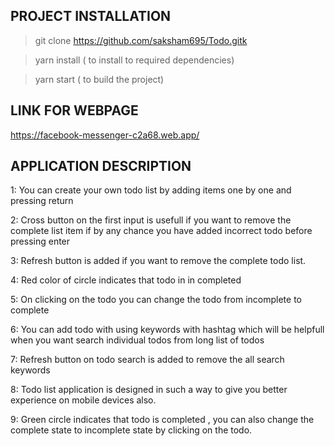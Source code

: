 ## PROJECT INSTALLATION
> git clone <https://github.com/saksham695/Todo.gitk>
  
> yarn install ( to install to required dependencies)

>yarn start ( to build the project)

## LINK FOR WEBPAGE
https://facebook-messenger-c2a68.web.app/

## APPLICATION DESCRIPTION

1: You can create your own todo list by adding items one by one and pressing return

2: Cross button on the first input is usefull if you want to remove the complete list item if by any chance you have added incorrect todo before pressing enter

3: Refresh button is added if you want to remove  the complete todo list.

4: Red color of circle indicates that todo in in completed

5: On clicking on the todo you can change the todo from incomplete to complete

6: You can add todo with using keywords with hashtag which will be helpfull when you want search individual todos from long list of todos

7: Refresh button on todo search is added to remove the all search keywords

8: Todo list application is designed in such a way to give you better experience on mobile devices also.

9: Green circle indicates that todo is completed , you can also change the complete state to incomplete state by clicking on the todo.
